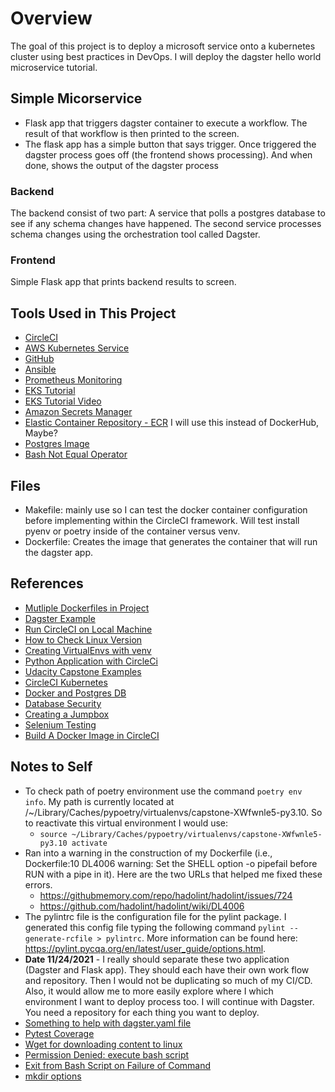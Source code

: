 # Overview

The goal of this project is to deploy a microsoft service onto a kubernetes cluster using best practices in DevOps.  I will deploy the dagster hello world microservice tutorial.

## Simple Micorservice

- Flask app that triggers dagster container to execute a workflow.  The result of that workflow is then printed to the screen.
- The flask app has a simple button that says trigger.  Once triggered the dagster process goes off (the frontend shows processing).  And when done, shows the output of the dagster process

### Backend

The backend consist of two part: A service that polls a postgres database to see if any schema changes have happened. The second service processes schema changes using the orchestration tool called Dagster.  

### Frontend

Simple Flask app that prints backend results to screen.

## Tools Used in This Project

- [CircleCI](app.circleci.com)
- [AWS Kubernetes Service](https://www.eksworkshop.com/010_introduction/)
- [GitHub](https://github.com/acholonu/DevOps_Capstone)
- [Ansible](ttps://docs.ansible.com/ansible/latest/cli/ansible-playbook.html)
- [Prometheus Monitoring](#test)
- [EKS Tutorial](https://www.eksworkshop.com/010_introduction/)
- [EKS Tutorial Video](https://www.youtube.com/watch?v=-zmUxsrYw2I&t=7s)
- [Amazon Secrets Manager](https://aws.amazon.com/secrets-manager/)
- [Elastic Container Repository - ECR](https://aws.amazon.com/ecr/) I will use this instead of DockerHub, Maybe?
- [Postgres Image](https://hub.docker.com/_/postgres)
- [Bash Not Equal Operator](https://linuxtect.com/linux-bash-not-equal-ne-operators-tutorial/)

## Files

- Makefile: mainly use so I can test the docker container configuration before implementing within the CircleCI framework.  Will test install pyenv or poetry inside of the container versus venv.
- Dockerfile: Creates the image that generates the container that will run the dagster app.

## References

- [Mutliple Dockerfiles in Project](https://stackoverflow.com/questions/27409761/docker-multiple-dockerfiles-in-project)
- [Dagster Example](https://github.com/dagster-io/dagster/tree/master/examples/hacker_news)
- [Run CircleCI on Local Machine](https://circleci.com/docs/2.0/local-cli/#processing-a-config)
- [How to Check Linux Version](https://www.cyberciti.biz/faq/how-to-check-os-version-in-linux-command-line/)
- [Creating VirtualEnvs with venv](https://docs.python.org/3/library/venv.html)
- [Python Application with CircleCi](https://circleci.com/docs/2.0/language-python/)
- [Udacity Capstone Examples](https://knowledge.udacity.com/questions/55383)
- [CircleCI Kubernetes](https://circleci.com/developer/orbs/orb/circleci/aws-eks#usage-create-eks-cluster)
- [Docker and Postgres DB](https://dev.to/andre347/how-to-easily-create-a-postgres-database-in-docker-4moj)
- [Database Security](https://docs.oracle.com/cd/B13789_01/network.101/b10773/apdvntro.htm)
- [Creating a Jumpbox](https://aws.amazon.com/premiumsupport/knowledge-center/rds-connect-ec2-bastion-host/)
- [Selenium Testing](https://www.selenium.dev/documentation/)
- [Build A Docker Image in CircleCI](https://circleci.com/blog/how-to-build-a-docker-image-on-circleci-2-0/)

## Notes to Self

- To check path of poetry environment use the command `poetry env info`.  My path is currently located at /~/Library/Caches/pypoetry/virtualenvs/capstone-XWfwnle5-py3.10.  So to reactivate this virtual environment I would use:
  - `source ~/Library/Caches/pypoetry/virtualenvs/capstone-XWfwnle5-py3.10 activate`
- Ran into a warning in the construction of my Dockerfile (i.e., Dockerfile:10 DL4006 warning: Set the SHELL option -o pipefail before RUN with a pipe in it).  Here are the two URLs that helped me fixed these errors.
  - <https://githubmemory.com/repo/hadolint/hadolint/issues/724>
  - <https://github.com/hadolint/hadolint/wiki/DL4006>
- The pylintrc file is the configuration file for the pylint package.  I generated this config file typing the following command `pylint --generate-rcfile > pylintrc`. More information can be found here: <https://pylint.pycqa.org/en/latest/user_guide/options.html>.
- **Date 11/24/2021** - I really should separate these two application (Dagster and Flask app).  They should each have their own work flow and repository.  Then I would not be duplicating so much of my CI/CD.  Also, it would allow me to more easily explore where I which environment I want to deploy process too. I will continue with Dagster. You need a repository for each thing you want to deploy.
- [Something to help with dagster.yaml file](https://github.com/dagster-io/dagster/issues/3079)
- [Pytest Coverage](https://breadcrumbscollector.tech/how-to-use-code-coverage-in-python-with-pytest/)
- [Wget for downloading content to linux](https://linuxize.com/post/wget-command-examples/)
- [Permission Denied: execute bash script](https://careerkarma.com/blog/bash-permission-denied-solution/)
- [Exit from Bash Script on Failure of Command](https://intoli.com/blog/exit-on-errors-in-bash-scripts/)
- [mkdir options](https://www.javatpoint.com/linux-mkdir-p)

